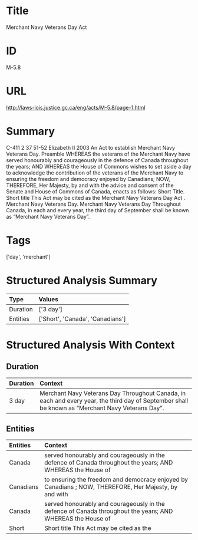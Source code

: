 # Title
Merchant Navy Veterans Day Act


# ID
M-5.8

# URL
http://laws-lois.justice.gc.ca/eng/acts/M-5.8/page-1.html


# Summary
C-411 2 37 51-52 Elizabeth II 2003 An Act to establish Merchant Navy Veterans Day. Preamble WHEREAS the veterans of the Merchant Navy have served honourably and courageously in the defence of Canada throughout the years; AND WHEREAS the House of Commons wishes to set aside a day to acknowledge the contribution of the veterans of the Merchant Navy to ensuring the freedom and democracy enjoyed by Canadians; NOW, THEREFORE, Her Majesty, by and with the advice and consent of the Senate and House of Commons of Canada, enacts as follows: Short Title.
Short title This Act may be cited as the  Merchant Navy Veterans Day Act .
Merchant Navy Veterans Day. Merchant Navy Veterans Day Throughout Canada, in each and every year, the third day of September shall be known as “Merchant Navy Veterans Day”.


# Tags
['day', 'merchant']


# Structured Analysis Summary
| Type     | Values                           |
|:---------|:---------------------------------|
| Duration | ['3 day']                        |
| Entities | ['Short', 'Canada', 'Canadians'] |


# Structured Analysis With Context
 


## Duration
| Duration   | Context                                                                                                                                          |
|:-----------|:-------------------------------------------------------------------------------------------------------------------------------------------------|
| 3 day      | Merchant Navy Veterans Day Throughout Canada, in each and every year, the third day of September shall be known as “Merchant Navy Veterans Day”. |


## Entities
| Entities   | Context                                                                                                    |
|:-----------|:-----------------------------------------------------------------------------------------------------------|
| Canada     | served honourably and courageously in the defence of Canada throughout the years; AND WHEREAS the House of |
| Canadians  | to ensuring the freedom and democracy enjoyed by Canadians ; NOW, THEREFORE, Her Majesty, by and with      |
| Canada     | served honourably and courageously in the defence of Canada throughout the years; AND WHEREAS the House of |
| Short      | Short title This Act may be cited as the                                                                   |


